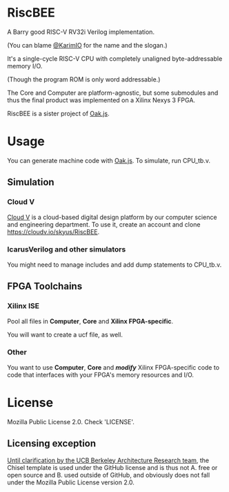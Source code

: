 # RiscBEE
A Barry good RISC-V RV32i Verilog implementation.

(You can blame [@KarimIO](https://github.com/karimio) for the name and the slogan.)

It's a single-cycle RISC-V CPU with completely unaligned byte-addressable memory I/O.

(Though the program ROM is only word addressable.)

The Core and Computer are platform-agnostic, but some submodules and thus the final product was implemented on a Xilinx Nexys 3 FPGA.

RiscBEE is a sister project of [Oak.js](https://github.com/skyus/Oak.js).

# Usage
You can generate machine code with [Oak.js](https://skyus.github.io/Oak.js). To simulate, run CPU_tb.v. 

## Simulation
### Cloud V
[Cloud V](https://cloudv.io/) is a cloud-based digital design platform by our computer science and engineering department. To use it, create an account and clone https://cloudv.io/skyus/RiscBEE.

### IcarusVerilog and other simulators
You might need to manage includes and add dump statements to CPU_tb.v.

## FPGA Toolchains
### Xilinx ISE
Pool all files in **Computer**, **Core** and **Xilinx FPGA-specific**.

You will want to create a ucf file, as well.

### Other
You want to use **Computer**, **Core** and ***modify*** Xilinx FPGA-specific code to code that interfaces with your FPGA's memory resources and I/O.

# License
Mozilla Public License 2.0. Check 'LICENSE'.

## Licensing exception
[Until clarification by the UCB Berkeley Architecture Research team](https://github.com/ucb-bar/chisel-template/issues/27), the Chisel template is used under the GitHub license and is thus not A. free or open source and B. used outside of GitHub, and obviously does not fall under the Mozilla Public License version 2.0. 